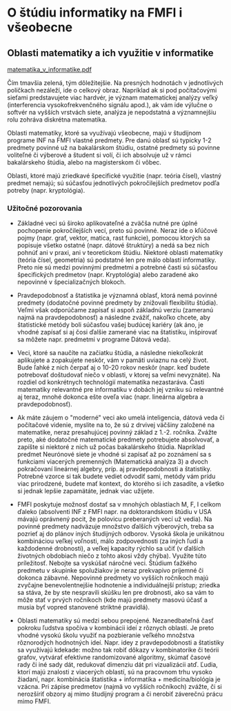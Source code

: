 # O štúdiu informatiky na FMFI i všeobecne

## Oblasti matematiky a ich využitie v informatike

[matematika_v_informatike.pdf](matematika_v_informatike.pdf)

Čím tmavšia zelená, tým dôležitejšie. Na presných hodnotách v jednotlivých políčkach nezáleží, ide o celkový obraz. Napríklad ak si pod počítačovými sieťami predstavujete viac hardvér, je význam matematickej analýzy veľký (interferencia vysokofrekvenčného signálu apod.), ak vám ide výlučne o softvér na vyšších vrstvách siete, analýza je nepodstatná a významnejšiu rolu zohráva diskrétna matematika.

Oblasti matematiky, ktoré sa využívajú všeobecne, majú v študijnom programe INF na FMFI vlastné predmety. Pre danú oblasť sú typicky 1-2 predmety povinné už na bakalárskom štúdiu, ostatné predmety sú povinne voliteľné či výberové a študent si volí, či ich absolvuje už v rámci bakalárskeho štúdia, alebo na magisterskom či vôbec.

Oblasti, ktoré majú zriedkavé špecifické využitie (napr. teória čísel), vlastný predmet nemajú; sú súčasťou jednotlivých pokročilejších predmetov podľa potreby (napr. kryptológia).

### Užitočné pozorovania

* Základné veci sú široko aplikovateľné a zväčša nutné pre úplné pochopenie pokročilejších vecí, preto sú povinné. Neraz ide o kľúčové pojmy (napr. graf, vektor, matica, rast funkcie), pomocou ktorých sa popisuje všetko ostatné (napr. dátové štruktúry) a nedá sa bez nich pohnúť ani v praxi, ani v teoretickom štúdiu. Niektoré oblasti matematiky (teória čísel, geometria) sú podstatné len pre málo oblastí informatiky. Preto nie sú medzi povinnými predmetmi a potrebné časti sú súčasťou špecifických predmetov (napr. Kryptológia) alebo zaradené ako nepovinné v špecializačných blokoch.

* Pravdepodobnosť a štatistika je významná oblasť, ktorá nemá povinné predmety (dodatočné povinné predmety by znižovali flexibilitu štúdia). Veľmi však odporúčame zapísať si aspoň základnú verziu (zameranú najmä na pravdepodobnosť) a následne zvážiť, nakoľko chcete, aby štatistické metódy boli súčasťou vašej budúcej kariéry (ak áno, je vhodné zapísať si aj čosi ďalšie zamerané viac na štatistiku, inšpirovať sa môžete napr. predmetmi v programe Dátová veda).

* Veci, ktoré sa naučíte na začiatku štúdia, a následne niekoľkokrát aplikujete a zopakujete neskôr, vám v pamäti uviaznu na celý život. Bude ľahké z nich čerpať aj o 10-20 rokov neskôr (napr. keď budete potrebovať doštudovať niečo v oblasti, v ktorej sa veľmi nevyznáte). Na rozdiel od konkrétnych technológií matematika nezastaráva. Časti matematiky relevantné pre informatiku v dobách jej vzniku sú relevantné aj teraz, mnohé dokonca ešte oveľa viac (napr. lineárna algebra a pravdepodobnosť).

* Ak máte záujem o "moderné" veci ako umelá inteligencia, dátová veda či počítačové videnie, myslite na to, že sú z drvivej väčšiny založené na matematike, neraz presahujúcej povinný základ z 1.-2. ročníka. Zvážte preto, aké dodatočné matematické predmety potrebujete absolvovať, a zapíšte si niektoré z nich už počas bakalárskeho štúdia. Napríklad predmet Neurónové siete je vhodné si zapísať až po zoznámení sa s funkciami viacerých premenných (Matematická analýza 3) a dvoch pokračovaní lineárnej algebry, príp. aj pravdepodobnosti a štatistiky. Potrebné vzorce si tak budete vediet odvodiť sami, metódy vám prídu viac prirodzené, budete mať kontext, do ktorého si ich zasadíte, a všetko si jednak lepšie zapamätáte, jednak viac užijete.

* FMFI poskytuje možnosť dostať sa v mnohých oblastiach M, F, I celkom ďaleko (absolventi INF z FMFI napr. na doktorandskom štúdiu v USA mávajú oprávnený pocit, že polovicu preberaných vecí už vedia). Na povinné predmety nadväzuje množstvo ďalších výberových, treba sa pozrieť aj do plánov iných študijných odborov.
Vysoká škola je unikátnou kombináciou veľkej voľnosti, málo zodpovednosti (za iných ľudí a každodenné drobnosti), a veľkej kapacity rýchlo sa učiť (v ďalších životných obdobiach niečo z tohto akosi vždy chýba). Využite túto príležitosť. Nebojte sa vyskúšať náročné veci. Štúdium ťažkého predmetu v skupinke spolužiakov je neraz prekvapivo príjemné či dokonca zábavné. Nepovinné predmety vo vyšších ročníkoch majú zvyčajne benevolentnejšie hodnotenie a individuálnejší prístup; zriedka sa stáva, že by ste nespravili skúšku len pre drobnosti, ako sa vám to môže stať v prvých ročníkoch (kde majú predmety masovú účasť a musia byť vopred stanovené striktné pravidlá).

* Oblasti matematiky sú medzi sebou prepojené. Nezanedbateľná časť pokroku ľudstva spočíva v kombinácii ideí z rôznych oblastí. Je preto vhodné vysokú školu využiť na pozbieranie veľkého množstva rôznorodých hodnotných ideí. Napr. idey z pravdepodobnosti a štatistiky sa využívajú kdekade: možno tak robiť dôkazy v kombinatorike či teórii grafov, vytvárať efektívne randomizované algoritmy, skúmať časové rady či iné sady dát, redukovať dimenziu dát pri vizualizácii atď. Ľudia, ktorí majú znalosti z viacerých oblastí, sú na pracovnom trhu vysoko žiadaní, napr. kombinácia štatistika + informatika + medicína/biológia je vzácna. Pri zápise predmetov (najmä vo vyšších ročníkoch) zvážte, či si nerozšíriť obzory aj mimo študijný program a či nerobiť záverečnú prácu mimo FMFI.
